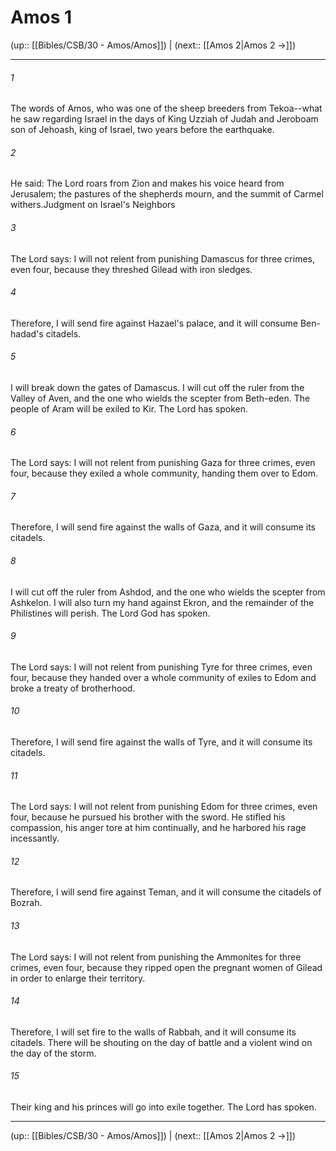 # Amos 1

(up:: [[Bibles/CSB/30 - Amos/Amos]]) | (next:: [[Amos 2|Amos 2 →]])

***


###### 1 
The words of Amos, who was one of the sheep breeders from Tekoa--what he saw regarding Israel in the days of King Uzziah of Judah and Jeroboam son of Jehoash, king of Israel, two years before the earthquake. 

###### 2 
He said: The Lord roars from Zion and makes his voice heard from Jerusalem; the pastures of the shepherds mourn, and the summit of Carmel withers.Judgment on Israel's Neighbors 

###### 3 
The Lord says: I will not relent from punishing Damascus for three crimes, even four, because they threshed Gilead with iron sledges. 

###### 4 
Therefore, I will send fire against Hazael's palace, and it will consume Ben-hadad's citadels. 

###### 5 
I will break down the gates of Damascus. I will cut off the ruler from the Valley of Aven, and the one who wields the scepter from Beth-eden. The people of Aram will be exiled to Kir. The Lord has spoken. 

###### 6 
The Lord says: I will not relent from punishing Gaza for three crimes, even four, because they exiled a whole community, handing them over to Edom. 

###### 7 
Therefore, I will send fire against the walls of Gaza, and it will consume its citadels. 

###### 8 
I will cut off the ruler from Ashdod, and the one who wields the scepter from Ashkelon. I will also turn my hand against Ekron, and the remainder of the Philistines will perish. The Lord God has spoken. 

###### 9 
The Lord says: I will not relent from punishing Tyre for three crimes, even four, because they handed over a whole community of exiles to Edom and broke a treaty of brotherhood. 

###### 10 
Therefore, I will send fire against the walls of Tyre, and it will consume its citadels. 

###### 11 
The Lord says: I will not relent from punishing Edom for three crimes, even four, because he pursued his brother with the sword. He stifled his compassion, his anger tore at him continually, and he harbored his rage incessantly. 

###### 12 
Therefore, I will send fire against Teman, and it will consume the citadels of Bozrah. 

###### 13 
The Lord says: I will not relent from punishing the Ammonites for three crimes, even four, because they ripped open the pregnant women of Gilead in order to enlarge their territory. 

###### 14 
Therefore, I will set fire to the walls of Rabbah, and it will consume its citadels. There will be shouting on the day of battle and a violent wind on the day of the storm. 

###### 15 
Their king and his princes will go into exile together. The Lord has spoken.

***

(up:: [[Bibles/CSB/30 - Amos/Amos]]) | (next:: [[Amos 2|Amos 2 →]])
